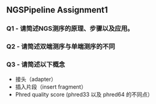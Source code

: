 ## NGSPipeline Assignment1

### Q1 - 请**简述**NGS测序的原理、步骤以及应用。

### Q2 - 请**简述**双端测序与单端测序的不同

### Q3 - 请**简述**以下概念

- 接头（adapter）
- 插入片段（insert fragment）
- Phred quality score (phred33 以及 phred64 的不同点）
